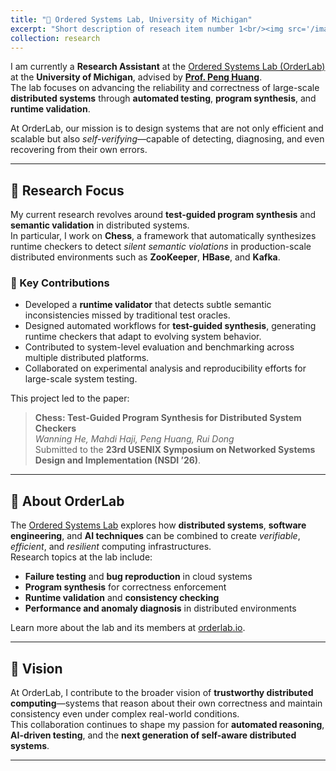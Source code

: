 ```yaml
---
title: "🧠 Ordered Systems Lab, University of Michigan"
excerpt: "Short description of reseach item number 1<br/><img src='/images/orderLabLogo.png'>"
collection: research
---
```


I am currently a **Research Assistant** at the [Ordered Systems Lab (OrderLab)](https://orderlab.io/) at the **University of Michigan**, advised by [**Prof. Peng Huang**](https://web.eecs.umich.edu/~ryanph/).  
The lab focuses on advancing the reliability and correctness of large-scale **distributed systems** through **automated testing**, **program synthesis**, and **runtime validation**.

At OrderLab, our mission is to design systems that are not only efficient and scalable but also *self-verifying*—capable of detecting, diagnosing, and even recovering from their own errors.

---

## 🔬 Research Focus

My current research revolves around **test-guided program synthesis** and **semantic validation** in distributed systems.  
In particular, I work on **Chess**, a framework that automatically synthesizes runtime checkers to detect *silent semantic violations* in production-scale distributed environments such as **ZooKeeper**, **HBase**, and **Kafka**.

### 🎯 Key Contributions

- Developed a **runtime validator** that detects subtle semantic inconsistencies missed by traditional test oracles.  
- Designed automated workflows for **test-guided synthesis**, generating runtime checkers that adapt to evolving system behavior.  
- Contributed to system-level evaluation and benchmarking across multiple distributed platforms.  
- Collaborated on experimental analysis and reproducibility efforts for large-scale system testing.

This project led to the paper:

> **Chess: Test-Guided Program Synthesis for Distributed System Checkers**  
> *Wanning He, Mahdi Haji, Peng Huang, Rui Dong*  
> Submitted to the **23rd USENIX Symposium on Networked Systems Design and Implementation (NSDI ’26)**.

---

## 🧩 About OrderLab

The [Ordered Systems Lab](https://orderlab.io/) explores how **distributed systems**, **software engineering**, and **AI techniques** can be combined to create *verifiable*, *efficient*, and *resilient* computing infrastructures.  
Research topics at the lab include:

- **Failure testing** and **bug reproduction** in cloud systems  
- **Program synthesis** for correctness enforcement  
- **Runtime validation** and **consistency checking**  
- **Performance and anomaly diagnosis** in distributed environments  

Learn more about the lab and its members at [orderlab.io](https://orderlab.io/).

---

## 🧭 Vision

At OrderLab, I contribute to the broader vision of **trustworthy distributed computing**—systems that reason about their own correctness and maintain consistency even under complex real-world conditions.  
This collaboration continues to shape my passion for **automated reasoning**, **AI-driven testing**, and the **next generation of self-aware distributed systems**.

---